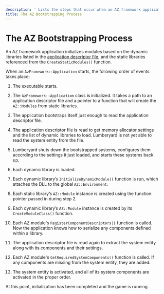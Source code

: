 ```yaml
---
description: ' Lists the steps that occur when an AZ framework application initializes. '
title: The AZ Bootstrapping Process
---
```

# The AZ Bootstrapping Process<a name="az-module-bootstrap"></a>

An AZ framework application initializes modules based on the dynamic libraries listed in the [application descriptor file](/docs/userguide/modules/system-entities-configuring.md#az-module-system-entities-configuring-app-descriptor-files), and the static libraries referenced from the `CreateStaticModules()` function\. 

 When an `AzFramework::Application` starts, the following order of events takes place: 

1.  The executable starts\. 

1.  The `AzFramework::Application` class is initialized\. It takes a path to an application descriptor file and a pointer to a function that will create the `AZ::Modules` from static libraries\. 

1.  The application bootstraps itself just enough to read the application descriptor file\. 

1.  The application descriptor file is read to get memory allocator settings and the list of dynamic libraries to load\. Lumberyard is not yet able to read the system entity from the file\. 

1.  Lumberyard shuts down the bootstrapped systems, configures them according to the settings it just loaded, and starts these systems back up\. 

1.  Each dynamic library is loaded\. 

1.  Each dynamic library’s `InitializeDynamicModule()` function is run, which attaches the DLL to the global `AZ::Environment`\. 

1.  Each static library’s `AZ::Module` instance is created using the function pointer passed in during step 2\. 

1.  Each dynamic library’s `AZ::Module` instance is created by its `CreateModuleClass()` function\. 

1.  Each AZ module's `RegisterComponentDescriptors()` function is called\. Now the application knows how to serialize any components defined within a library\. 

1.  The application descriptor file is read again to extract the system entity along with its components and their settings\. 

1.  Each AZ module's `GetRequiredSystemComponents()` function is called\. If any components are missing from the system entity, they are added\. 

1.  The system entity is activated, and all of its system components are activated in the proper order\. 

 At this point, initialization has been completed and the game is running\. 